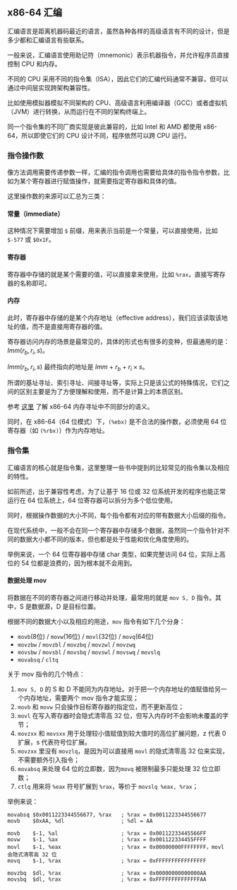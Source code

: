 ## x86-64 汇编

汇编语言是距离机器码最近的语言，虽然各种各样的高级语言有不同的设计，但是多少都和汇编语言有些联系。

一般来说，汇编语言使用助记符（mnemonic）表示机器指令，并允许程序员直接控制 CPU 和内存。

不同的 CPU 采用不同的指令集（ISA），因此它们的汇编代码通常不兼容，但可以通过中间层实现跨架构兼容性。

比如使用模拟器模拟不同架构的 CPU、高级语言利用编译器（GCC）或者虚拟机（JVM）进行转换，从而运行在不同的架构终端上。

同一个指令集的不同厂商实现是彼此兼容的，比如 Intel 和 AMD 都使用 x86-64，所以即使它们的 CPU 设计不同，程序依然可以跨 CPU 运行。

### 指令操作数

像方法调用需要传递参数一样，汇编的指令调用也需要给具体的指令指令参数，比如为某个寄存器进行赋值操作，就需要指定寄存器和具体的值。

这里操作数的来源可以汇总为三类：

#### 常量（immediate）

这种情况下需要增加 `$` 前缀，用来表示当前是一个常量，可以直接使用，比如 `$-577` 或 `$0x1F`。

#### 寄存器

寄存器中存储的就是某个需要的值，可以直接拿来使用，比如 `%rax`，直接写寄存器的名称即可。

#### 内存

此时，寄存器中存储的是某个内存地址（effective address），我们应该读取该地址的值，而不是直接用寄存器的值。

寄存器访问内存的场景是最常见的，具体的形式也有很多的变种，但最通用的是：$Imm(r_b, r_i, s)$。

$Imm(r_b, r_i, s)$ 最终指向的地址是 $Imm$ + $r_b$ + $r_i \times s$。

所谓的基址寻址、索引寻址、间接寻址等，实际上只是该公式的特殊情况，它们之间的区别主要是为了方便理解和使用，而不是计算上的本质区别。

参考 [这里](assembly-addressing.md) 了解 x86-64 内存寻址中不同部分的语义。

同时，在 x86-64（64 位模式）下，`(%ebx)` 是不合法的操作数，必须使用 64 位寄存器（如 `(%rbx)`）作为内存地址。

### 指令集

汇编语言的核心就是指令集，这里整理一些书中提到的比较常见的指令集以及相应的特性。

如前所述，出于兼容性考虑，为了让基于 16 位或 32 位系统开发的程序也能正常运行在 64 位系统上，64 位寄存器可以拆分为多个低位使用。

同时，根据操作数据的大小不同，每个指令都有对应的带有数据大小后缀的指令。

在现代系统中，一般不会在同一个寄存器中存储多个数据，虽然同一个指令针对不同的数据大小都不同的版本，但也都是处于性能和优化角度使用的。

举例来说，一个 64 位寄存器中存储 char 类型，如果完整访问 64 位，实际上高位的 54 位都是浪费的，因为根本就不会用到。

#### 数据处理 mov

将数据在不同的寄存器之间进行移动并处理，最常用的就是 `mov S, D` 指令。其中，S 是数据源，D 是目标位置。

根据不同的数据大小以及相应的用途，`mov` 指令有如下几个分身：

- `movb`(8位) / `movw`(16位) / `movl`(32位) / `movq`(64位)
- `movzbw` / `movzbl` / `movzbq` / `movzwl` / `movzwq`
- `movsbw` / `movsbl` / `movsbq` / `movswl` / `movswq` / `movslq`
- `movabsq` / `cltq`

关于 mov 指令的几个特点：

1. `mov S, D` 的 S 和 D 不能同为内存地址。对于把一个内存地址的值赋值给另一个内存地址，需要两个 mov 指令才能实现；
2. `movb` 和 `movw` 只会操作目标寄存器的指定位，而不更新高位；
3. `movl` 在写入寄存器时会隐式清零高 32 位，但写入内存时不会影响未覆盖的字节；
4. `movzxx` 和 `movsxx` 用于处理较小值赋值到较大值时的高位扩展问题，z 代表 0 扩展，s 代表符号位扩展。
5. `movzxx` 里没有 `movzlq`，是因为可以直接用 `movl` 的隐式清零高 32 位来实现，不需要额外引入指令；
6. `movabsq` 来处理 64 位的立即数，因为`movq` 被限制最多只能处理 32 位立即数；
7. `ctlq` 用来将 `%eax` 符号扩展到 `%rax`，等价于 `movslq %eax, %rax`；

举例来说：

```assemble
movabsq $0x0011223344556677, %rax   ; %rax = 0x0011223344556677
movb    $0xAA, %dl                  ; %dl = AA

movb    $-1, %al                    ; %rax = 0x00112233445566FF
movw    $-1, %ax                    ; %rax = 0x001122334455FFFF
movl    $-1, %eax                   ; %rax = 0x00000000FFFFFFFF，movl 会隐式清零高 32 位
movq    $-1, %rax                   ; %rax = 0xFFFFFFFFFFFFFFFF

movzbq  $dl, %rax                   ; %rax = 0x00000000000000AA
movsbq  $dl, %rax                   ; %rax = 0xFFFFFFFFFFFFFFAA
```